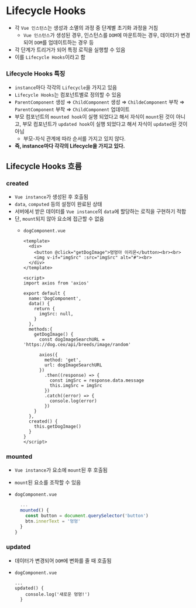 # Lifecycle Hooks

- 각 `Vue 인스턴스`는 생성과 소멸의 과정 중 단계별 초기화 과정을 거침
    - `Vue 인스턴스`가 생성된 경우, 인스턴스를 `DOM`에 마운트하는 경우, 데이터가 변경되어 `DOM`를 업데이트하는 경우 등
- 각 단계가 트리거가 되어 특정 로직을 실행할 수 있음
- 이를 `Lifecycle Hooks`이라고 함

### Lifecycle Hooks 특징

- `instance`마다 각각의 `Lifecycle`을 가지고 있음
- `Lifecycle Hooks`는 컴포넌트별로 정의할 수 있음
- `ParentComponent` 생성 ⇒ `ChildComponent` 생성 ⇒ `ChildeComponent` 부착 ⇒ `ParentComponent` 부착 ⇒ `ChildComponent` 업데이트
- 부모 컴포넌트의 `mounted hook`이 실행 되었다고 해서 자식이 `mount`된 것이 아니고, 부모 컴포넌트가 `updated hook`이 실행 되었다고 해서 자식이 `updated`된 것이 아님
    - 부모-자식 관계에 따라 순서를 가지고 있지 않다.
- **즉, instance마다 각각의 Lifecycle을 가지고 있다.**

## Lifecycle Hooks 흐름

### created

- `Vue instance`가 생성된 후 호출됨
- `data`, `computed` 등의 설정이 완료된 상태
- 서버에서 받은 데이터를 `Vue instance`의 `data`에 할당하는 로직을 구현하기 적합
- 단, `mount`되지 않아 요소에 접근할 수 없음
    - `dogComponent.vue`
        
        ```
        <template>
          <div>
            <button @click="getDogImage">멍멍아 이리온</button><br><br>
            <img v-if="imgSrc" :src="imgSrc" alt="#"><br>
          </div>
        </template>
        
        <script>
        import axios from 'axios'
        
        export default {
          name:'DogComponent',
          data() {
            return {
              imgSrc: null,
            }
          },
          methods:{
            getDogImage() {
              const dogImageSearchURL = 'https://dog.ceo/api/breeds/image/random'
              
              axios({
                method: 'get',
                url: dogImageSearchURL
              })
                .then((response) => {
                  const imgSrc = response.data.message
                  this.imgSrc = imgSrc
                })
                .catch((error) => {
                  console.log(error)
                })
            }
          },
          created() {
            this.getDogImage()
          }
        }
        </script>
        ```
        

### mounted

- `Vue instance`가 요소에 `mount`된 후 호출됨
- `mount`된 요소를 조작할 수 있음
- `dogComponent.vue`
    
    ```jsx
      ...	
      mounted() {
        const button = document.querySelector('button')
        btn.innerText = '멍멍'
      }
    }
    ```
    

### updated

- 데이터가 변경되어 `DOM`에 변화를 줄 때 호출됨
- `dogComponent.vue`
    
    ```
    ...
    updated() {
        console.log('새로운 멍멍!')
      }
    ```